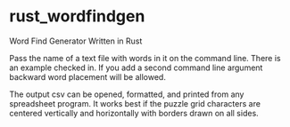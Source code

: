 # rust_wordfindgen
Word Find Generator Written in Rust

Pass the name of a text file with words in it on the command line. There is an example
checked in. If you add a second command line argument backward word placement will be
allowed.

The output csv can be opened, formatted, and printed from any spreadsheet program. 
It works best if the puzzle grid characters are centered vertically and horizontally with 
borders drawn on all sides.

